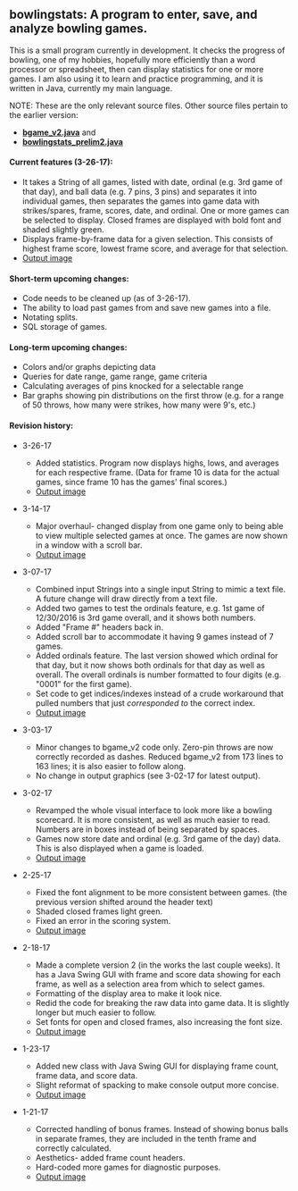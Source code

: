 ## bowlingstats: A program to enter, save, and analyze bowling games.

This is a small program currently in development.  It checks the progress of bowling, one of my hobbies, hopefully more efficiently than a word processor or spreadsheet, then can display statistics for one or more games.  I am also using it to learn and practice programming, and it is written in Java, currently my main language.

NOTE: These are the only relevant source files.  Other source files pertain to the earlier version:
- **[bgame_v2.java](bgame_v2.java)** and
- **[bowlingstats_prelim2.java](bowlingstats_prelim2.java)**

#### Current features (3-26-17):
- It takes a String of all games, listed with date, ordinal (e.g. 3rd game of that day), and ball data (e.g. 7 pins, 3 pins) and separates it into individual games, then separates the games into game data with strikes/spares, frame, scores, date, and ordinal.  One or more games can be selected to display.  Closed frames are displayed with bold font and shaded slightly green.
- Displays frame-by-frame data for a given selection.  This consists of highest frame score, lowest frame score, and average for that selection.
- [Output image](output_v2_170326.PNG)

#### Short-term upcoming changes:
- Code needs to be cleaned up (as of 3-26-17).
- The ability to load past games from and save new games into a file.
- Notating splits.
- SQL storage of games.

#### Long-term upcoming changes:
- Colors and/or graphs depicting data
- Queries for date range, game range, game criteria
- Calculating averages of pins knocked for a selectable range
- Bar graphs showing pin distributions on the first throw (e.g. for a range of 50 throws, how many were strikes, how many were 9's, etc.)


#### Revision history:
- 3-26-17
  - Added statistics.  Program now displays highs, lows, and averages for each respective frame.  (Data for frame 10 is data for the actual games, since frame 10 has the games' final scores.)
  - [Output image](output_v2_170326.PNG)

- 3-14-17
  - Major overhaul- changed display from one game only to being able to view multiple selected games at once.  The games are now shown in a window with a scroll bar.
  - [Output image](output_v2_170314.png)

- 3-07-17
  - Combined input Strings into a single input String to mimic a text file.  A future change will draw directly from a text file.
  - Added two games to test the ordinals feature, e.g. 1st game of 12/30/2016 is 3rd game overall, and it shows both numbers.
  - Added "Frame #" headers back in.
  - Added scroll bar to accommodate it having 9 games instead of 7 games.
  - Added ordinals feature.  The last version showed which ordinal for that day, but it now shows both ordinals for that day as well as overall.  The overall ordinals is number formatted to four digits (e.g. "0001" for the first game).
  - Set code to get indices/indexes instead of a crude workaround that pulled numbers that just *corresponded to* the correct index.
  - [Output image](output_v2_170307.png)

- 3-03-17
  - Minor changes to bgame_v2 code only.  Zero-pin throws are now correctly recorded as dashes.  Reduced bgame_v2 from 173 lines to 163 lines; it is also easier to follow along.
  - No change in output graphics (see 3-02-17 for latest output).
  
- 3-02-17
  - Revamped the whole visual interface to look more like a bowling scorecard.  It is more consistent, as well as much easier to read.  Numbers are in boxes instead of being separated by spaces.
  - Games now store date and ordinal (e.g. 3rd game of the day) data.  This is also displayed when a game is loaded.
  - [Output image](output_v2_170302.png)

- 2-25-17
  - Fixed the font alignment to be more consistent between games.  (the previous version shifted around the header text)
  - Shaded closed frames light green.
  - Fixed an error in the scoring system.
  - [Output image](output_v2_170225.png)

- 2-18-17
  - Made a complete version 2 (in the works the last couple weeks).  It has a Java Swing GUI with frame and score data showing for each frame, as well as a selection area from which to select games.
  - Formatting of the display area to make it look nice.
  - Redid the code for breaking the raw data into game data.  It is slightly longer but much easier to follow.
  - Set fonts for open and closed frames, also increasing the font size.
  - [Output image](output_v2_170218.png)

- 1-23-17
  - Added new class with Java Swing GUI for displaying frame count, frame data, and score data.
  - Slight reformat of spacking to make console output more concise.
  - [Output image](output_v1_170123.png)

- 1-21-17
  - Corrected handling of bonus frames.  Instead of showing bonus balls in separate frames, they are included in the tenth frame and correctly calculated.
  - Aesthetics- added frame count headers.
  - Hard-coded more games for diagnostic purposes.
  - [Output image](output_oldconsole_170121.png)

